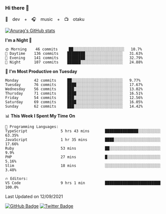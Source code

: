 ### Hi there 👋

🚀　dev　+　🎧　music　+　📺　otaku


[![Anurag's GitHub stats](https://github-readme-stats.vercel.app/api?username=koheitasaka&count_private=true&show_icons=true&theme=monokai)](https://github.com/koheitasaka/github-readme-stats)

<!--START_SECTION:waka-->
**I'm a Night 🦉** 

```text
🌞 Morning    46 commits     ██░░░░░░░░░░░░░░░░░░░░░░░   10.7% 
🌆 Daytime    136 commits    ████████░░░░░░░░░░░░░░░░░   31.63% 
🌃 Evening    141 commits    ████████░░░░░░░░░░░░░░░░░   32.79% 
🌙 Night      107 commits    ██████░░░░░░░░░░░░░░░░░░░   24.88%

```
📅 **I'm Most Productive on Tuesday** 

```text
Monday       42 commits     ██░░░░░░░░░░░░░░░░░░░░░░░   9.77% 
Tuesday      76 commits     ████░░░░░░░░░░░░░░░░░░░░░   17.67% 
Wednesday    56 commits     ███░░░░░░░░░░░░░░░░░░░░░░   13.02% 
Thursday     71 commits     ████░░░░░░░░░░░░░░░░░░░░░   16.51% 
Friday       54 commits     ███░░░░░░░░░░░░░░░░░░░░░░   12.56% 
Saturday     69 commits     ████░░░░░░░░░░░░░░░░░░░░░   16.05% 
Sunday       62 commits     ███░░░░░░░░░░░░░░░░░░░░░░   14.42%

```


📊 **This Week I Spent My Time On** 

```text
💬 Programming Languages: 
TypeScript               5 hrs 43 mins       ███████████████░░░░░░░░░░   63.35% 
JavaScript               1 hr 35 mins        ████░░░░░░░░░░░░░░░░░░░░░   17.66% 
Ruby                     53 mins             ██░░░░░░░░░░░░░░░░░░░░░░░   9.9% 
PHP                      27 mins             █░░░░░░░░░░░░░░░░░░░░░░░░   5.16% 
Slim                     18 mins             ░░░░░░░░░░░░░░░░░░░░░░░░░   3.48%

🔥 Editors: 
VS Code                  9 hrs 1 min         █████████████████████████   100.0%

```


 Last Updated on 12/09/2021
<!--END_SECTION:waka-->

[![GitHub Badge](https://img.shields.io/badge/GitHub-100000?style=for-the-badge&logo=github&logoColor=white)](https://github.com/koheitasaka)
[![Twitter Badge](https://img.shields.io/badge/Twitter-1DA1F2?style=for-the-badge&logo=twitter&logoColor=white)](https://twitter.com/sleep_asleep_)
